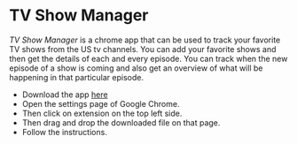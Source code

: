 TV Show Manager
===============

*TV Show Manager* is a chrome app that can be used to track your favorite TV shows from the US tv channels. You can add your favorite shows and then get the details of each and every episode. You can track when the new episode of a show is coming and also get an overview of what will be happening in that particular episode.

* Download the app [here](https://github.com/brijeshb42/tvm/raw/master/tvm.crx)
* Open the settings page of Google Chrome.
* Then click on extension on the top left side.
* Then drag and drop the downloaded file on that page.
* Follow the instructions.